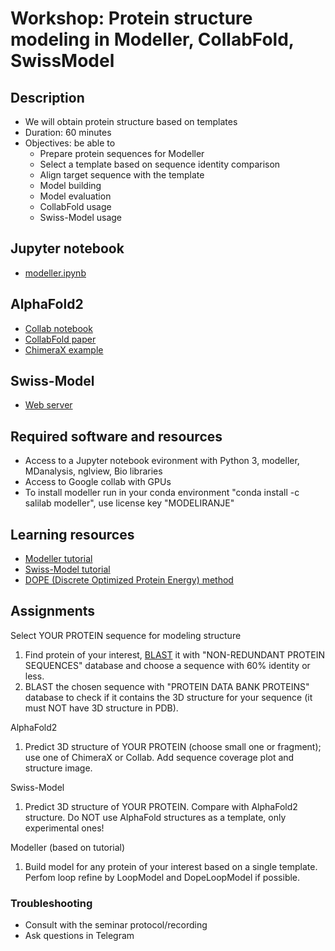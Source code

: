 # Workshop: Protein structure modeling in Modeller, CollabFold, SwissModel

## Description
- We will obtain protein structure based on templates
- Duration: 60 minutes
- Objectives: be able to 
    - Prepare protein sequences for Modeller
    - Select a template based on sequence identity comparison
    - Align target sequence with the template
    - Model building
    - Model evaluation
    - CollabFold usage
    - Swiss-Model usage

## Jupyter notebook
- [modeller.ipynb](modeller.ipynb)

## AlphaFold2  
- [Collab notebook](https://colab.research.google.com/github/deepmind/alphafold/blob/main/notebooks/AlphaFold.ipynb)
- [CollabFold paper](https://www.biorxiv.org/content/10.1101/2021.08.15.456425v2)
- [ChimeraX example](https://www.youtube.com/watch?v=le7NatFo8vI&ab_channel=UCSFChimeraX)

## Swiss-Model  
- [Web server](https://swissmodel.expasy.org/)

## Required software and resources
- Access to a Jupyter notebook evironment with Python 3, modeller, MDanalysis, nglview, Bio libraries 
- Access to Google collab with GPUs
- To install modeller run in your conda environment "conda install -c salilab modeller", use license key "MODELIRANJE"

## Learning resources
- [Modeller tutorial](https://salilab.org/modeller/tutorial/)
- [Swiss-Model tutorial](https://swissmodel.expasy.org/docs/examples)
- [DOPE (Discrete Optimized Protein Energy) method](https://www.ncbi.nlm.nih.gov/pmc/articles/PMC2242414/pdf/2507.pdf)

## Assignments
Select YOUR PROTEIN sequence for modeling structure
1. Find protein of your interest, [BLAST](https://blast.ncbi.nlm.nih.gov/Blast.cgi?PROGRAM=blastp&PAGE_TYPE=BlastSearch&LINK_LOC=blasthome) it with "NON-REDUNDANT PROTEIN SEQUENCES" database and choose a sequence with 60% identity or less.
2. BLAST the chosen sequence with "PROTEIN DATA BANK PROTEINS" database to check if it contains the 3D structure for your sequence (it must NOT have 3D structure in PDB).

AlphaFold2 
1. Predict 3D structure of YOUR PROTEIN (choose small one or fragment); use one of ChimeraX or Collab. Add sequence coverage plot and structure image.  

Swiss-Model
1. Predict 3D structure of YOUR PROTEIN. Compare with AlphaFold2 structure. Do NOT use AlphaFold structures as a template, only experimental ones!

Modeller (based on tutorial)
1. Build model for any protein of your interest based on a single template. Perfom loop refine by LoopModel and DopeLoopModel if possible.

### Troubleshooting
- Consult with the seminar protocol/recording
- Ask questions in Telegram
